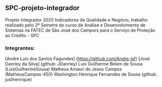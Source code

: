 ## SPC-projeto-integrador
Projeto Integrador 2020 Indicadores de Qualidade e Negócio, trabalho realizado pelo 2º Semetre do curso de Análise e Desenvolvimento de Sistemas na FATEC de São José dos Campors para o Serviço de Proteção ao Crédito - SPC

### Integrantes:
[André Luis dos Santos Fagundes] (https://github.com/Andre-lsf)
[José Danrley da Silva] (github: JDanrley)
Luis Guilherme Belem de Sousa (LuisGuilhermeSousa)
Matheus Amauri de Jesus Campos (MatheusCampos-450)
Washington Henrique Fernandes de Sousa (github: justhenrique)
